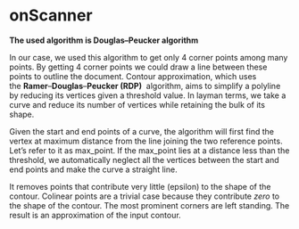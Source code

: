# onScanner
**The used algorithm is Douglas–Peucker algorithm**

In our case, we used this algorithm to get only 4 corner points among many points. By getting 4 corner points we could draw a line between these points to outline the 
document.
Contour approximation, which uses the **Ramer**–**Douglas**–**Peucker (RDP)**
 algorithm, aims to simplify a polyline by reducing its vertices given a threshold value. In layman terms, we take a curve and reduce its number of vertices while retaining the bulk of its shape.

Given the start and end points of a curve, the algorithm will first find the vertex at maximum distance from the line joining the two reference points. Let’s refer to it as max_point. If the max_point lies at a distance less than the threshold, we automatically neglect all the vertices between the start and end points and make the curve a straight line.

It removes points that contribute very little (epsilon) to the shape of the contour. Colinear points are a trivial case because they contribute *zero* to the shape of the contour. The most prominent corners are left standing. The result is an approximation of the input contour.

